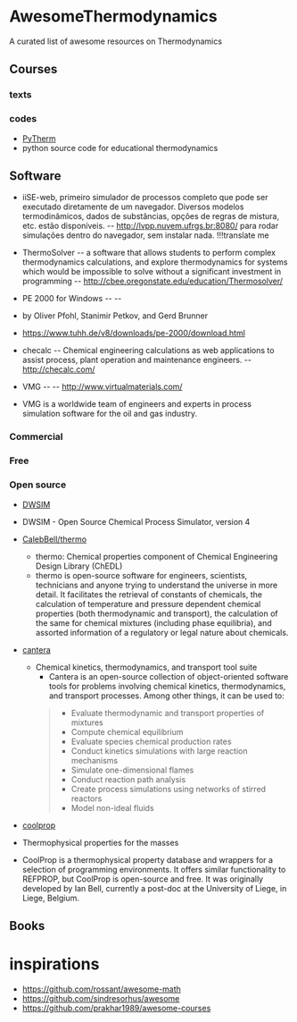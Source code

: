 # AwesomeThermodynamics
A curated list of awesome resources on Thermodynamics

## Courses

### texts

### codes

* [PyTherm](https://github.com/iurisegtovich/PyTherm)
 * python source code for educational thermodynamics

## Software

* iiSE-web, primeiro simulador de processos completo que pode ser executado diretamente de um navegador. Diversos modelos termodinâmicos, dados de substâncias, opções de regras de mistura, etc. estão disponíveis. --  http://lvpp.nuvem.ufrgs.br:8080/ para rodar simulações dentro do navegador, sem instalar nada. !!!translate me

* ThermoSolver -- a software that allows students to perform complex thermodynamics calculations, and explore thermodynamics for systems which would be impossible to solve without a significant investment in programming -- http://cbee.oregonstate.edu/education/Thermosolver/

* PE 2000 for Windows -- --
 * by Oliver Pfohl, Stanimir Petkov, and Gerd Brunner
  * https://www.tuhh.de/v8/downloads/pe-2000/download.html

* checalc -- Chemical engineering calculations as web applications to assist process, plant operation and maintenance engineers. -- http://checalc.com/

* VMG -- -- http://www.virtualmaterials.com/
 * VMG is a worldwide team of engineers and experts in process simulation software for the oil and gas industry. 

### Commercial

### Free

### Open source

* [DWSIM](http://dwsim.inforside.com.br/wiki/index.php?title=Main_Page)
 * DWSIM - Open Source Chemical Process Simulator, version 4

* [CalebBell/thermo](https://github.com/CalebBell/thermo)
  * thermo: Chemical properties component of Chemical Engineering Design Library (ChEDL)
   * thermo is open-source software for engineers, scientists, technicians and anyone trying to understand the universe in more detail. It facilitates the retrieval of constants of chemicals, the calculation of temperature and pressure dependent chemical properties (both thermodynamic and transport), the calculation of the same for chemical mixtures (including phase equilibria), and assorted information of a regulatory or legal nature about chemicals.
   
* [cantera](https://github.com/Cantera/cantera)
  * Chemical kinetics, thermodynamics, and transport tool suite
    * Cantera is an open-source collection of object-oriented software tools for problems involving chemical kinetics, thermodynamics, and transport processes. Among other things, it can be used to:
    >- Evaluate thermodynamic and transport properties of mixtures
    >- Compute chemical equilibrium
    >- Evaluate species chemical production rates
    >- Conduct kinetics simulations with large reaction mechanisms
    >- Simulate one-dimensional flames
    >- Conduct reaction path analysis
    >- Create process simulations using networks of stirred reactors
    >- Model non-ideal fluids

* [coolprop](http://www.coolprop.org)
 * Thermophysical properties for the masses
  * CoolProp is a thermophysical property database and wrappers for a selection of programming environments. It offers similar functionality to REFPROP, but CoolProp is open-source and free. It was originally developed by Ian Bell, currently a post-doc at the University of Liege, in Liege, Belgium.
  
## Books

# inspirations
* https://github.com/rossant/awesome-math
* https://github.com/sindresorhus/awesome
* https://github.com/prakhar1989/awesome-courses

